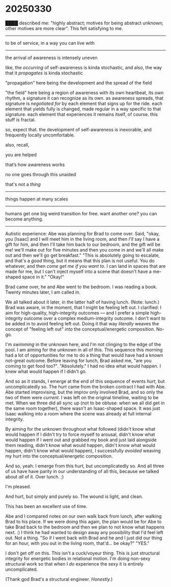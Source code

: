 # 20250330

████ described me: "highly abstract; motives for being abstract unknown; other motives are more clear". This felt satisfying to me.

***

to be of service, in a way you can live with

***

the arrival of awareness is intensely uneven

like, the _occurring_ of self-awareness is kinda stochastic, and also, the way that it _propagates_ is kinda stochastic

"propagation" here being the development and the spread of the field

"the field" here being a region of awareness with its own heartbeat, its own rhythm, a signature it can recognize as its own. as awareness spreads, that signature is _negotiated for_ by each element that signs up for the ride. each element that yields fully is changed, made regular in a way specific to that signature. each element that experiences it remains itself, of course. this stuff is fractal.

so, expect that. the development of self-awareness is inexorable, and frequently locally uncomfortable.

also, recall,

you are helped

that’s how awareness works

no one goes through this unaided

that's not a _thing_

***

things happen at many scales

***

humans get one big weird transition for free. want another one? you can become anything.

***

Autistic experience: Abe was planning for Brad to come over. Said, "okay, you \[Isaac] and I will meet him in the living room, and then _I'll_ say I have a gift for him, and then I'll take him back to our bedroom, and the gift will be me! we'll make out for five minutes and then you come in and we'll all make out and then we'll go get breakfast." "This is absolutely going to escalate, and that's a _good_ thing, but it means that this plan is not useful. You do whatever, and then _come get me if you want to_. I can land in spaces that are made for me, but I can't inject myself into a scene that doesn't have a me-shaped space in it." "Okay!"

Brad came over, he and Abe went to the bedroom. I was reading a book. Twenty minutes later, I am called in.

We all talked about it later, in the latter half of having lunch. (Note: lunch.) Brad was aware, in the moment, that I might be feeling left out. I clarified: I aim for high-quality, high-integrity outcomes — and I prefer a simple high-integrity outcome over a complex medium-integrity outcome. I don't want to be added in to avoid feeling left out. Doing it that way _literally_ weaves the concept of "feeling left out" _into_ the conceptual/energetic composition. No-go.

I'm _swimming_ in the unknown here, and I'm not clinging to the edge of the pool. I am aiming for the unknown in all of this. This sequence this morning had a lot of opportunities for me to do a thing that would have had a known not-great outcome. Before leaving for lunch, Brad asked me, "are you coming to get food too?". "Absolutely." I had no idea what would happen. I knew what would happen if I didn't go.

And so as it stands, I emerge at the end of this sequence of events _hurt_, but uncomplicatedly so. The hurt came from the broken contract I had with Abe. Abe started improvising, but the improv only involved Brad, and so only the two of them were _current_. I was left on the original timeline, waiting to be met. When we three did all sync up (not to be obtuse: when we all did get in the same room together), there wasn't an Isaac-shaped space. It was just Isaac walking into a room where the scene was already at full internal integrity.

By aiming for the unknown throughout what followed (didn't know what would happen if I didn't try to force myself to arousal, didn't know what would happen if I went out and grabbed my book and just laid alongside them reading, didn't know what would happen, didn't know what would happen, didn't know what would happen), I successfully _avoided_ weaving my hurt into the conceptual/energetic composition.

And so, yeah: I emerge from this hurt, but uncomplicatedly so. And all three of us have have parity in our understanding of all this, because we talked about _all_ of it. Over lunch. ;)

I'm pleased.

And hurt, but simply and purely so. The wound is light, and clean.

This has been an excellent use of time.

Abe and I compared notes on our own walk back from lunch, after walking Brad to his place. If we were doing this again, the plan would be for Abe to take Brad back to the bedroom and then we plan to not know what happens next. :) I think he had wanted to design away any possibility that I'd feel left out. Not a thing. "So if I went back with Brad and he and I just did our thing for an hour, with you out in the living room, that'd... be okay?" "YES."

I don't get off on this. This isn't a cuck/voyeur thing. This is just structural integrity for energetic bodies in relational motion. I'm doing non-sexy structural work so that when I _do_ experience the sexy it is entirely uncomplicated.

(Thank god Brad's a structural engineer. _Honestly._)
